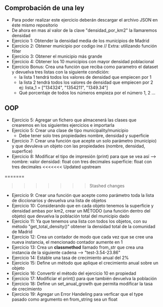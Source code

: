 ## Comprobación de una ley

* Para poder realizar este ejercicio deberán descargar el archivo JSON en éste mismo repositorio
* De ahora en mas al valor de la clave "densidad_por_km2" la llamaremos densidad
* Ejercicio 1: Obtender la densidad media de los municipios de Madrid
* Ejercicio 2: Obtener municipio por codigo ine // Extra: utilizando función filter
* Ejercicio 3: Obtener el municipio más grande
* Ejercicio 4: Obtener los 10 municipios con mayor densidad poblacional
* Ejercicio Bonus: Crea una función que reciba como parametro el dataset y devuelva tres listas con la siguiente condición:
	* la lista 1 tendrá todos los valores de densidad que empiecen por 1
	* la lista 2 tendrá todos los valores de densidad que empiecen por 2
	ej:
	lista_1 = ["134324", "1354211", "1349.34"]
	* Qué porcentaje de todos los números empieza por el número 1, 2 ...
	

## OOP

* Ejercicio 5: Agregar un fichero que almacenerá las clases que crearemos en los siguientes ejercicios e importarla
* Ejercicio 5: Crear una clase de tipo municipality/municipio
	* Debe tener solo tres propiedades nombre, densidad y superficie
* Ejercicio 7: Crear una función que acepte un solo parámetro (municipio) y que devuleva un objeto con las propiedades (nombre, densidad, superfice)
* Ejercicio 8: Modificar el tipo de impresión (print) para que se vea así --> 	 nombre: valor
										 densidad: float con tres decimales
										 superficie: float con tres decimales
<<<<<<< Updated upstream
										 
=======

>>>>>>> Stashed changes
* Ejercicio 9: Crear una función que acepte como parámetro toda la lista de diccionarios y devuelva una lista de objetos
* Ejercicio 10: Considerando que en cada objeto tenemos la superficie y densidad ambas por km2, crear un MÉTODO (una función dentro del objeto) que devuelva la población total del municipio dado
* Ejercicio 11: Ya que tenemos una lista con todos los objetos, con su método "get_total_density()" obtener la densidad total de la comunidad de Madrid
* Ejercicio 12: Crea un contador de modo que cada vez que se cree una nueva instancia, el mencionado contador aumente en 1
* Ejercicio 13: Crea un **classmethod** llamado from_str que crea una instancia de la siguiente cadena --> "test-3.54-23.86"
* Ejercicio 14: Estable una tasa de crecimiento anual del 2%
* Ejercicio 15: Define un método que aplique el crecimiento anual sobre un objeto
* Ejercicio 16: Convertir el método del ejercicio 10 en propiedad
* Ejercicio 17: Modificiar el print() para que también devuelva la población
* Ejercicio 18: Define un set_anual_growth que permita modificar la tasa de crecimiento
* Ejercicio 19: Agregar un Error Handeling para verficar que el type pasado como argumento en from_string sea un float



